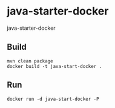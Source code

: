 # java-starter-docker
java-starter-docker

## Build
``` Build
mvn clean package
docker build -t java-start-docker .
```

## Run
```Run
docker run -d java-start-docker -P
```

